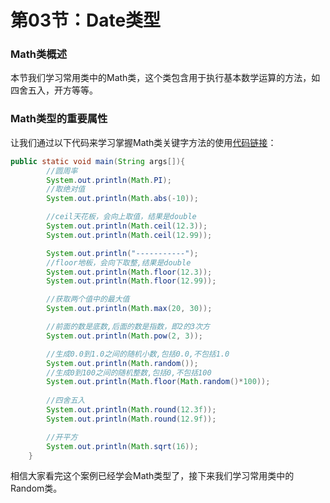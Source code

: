 # 第03节：Date类型


### Math类概述
 本节我们学习常用类中的Math类，这个类包含用于执行基本数学运算的方法，如四舍五入，开方等等。

### Math类型的重要属性
让我们通过以下代码来学习掌握Math类关键字方法的使用[代码链接](https://github.com/xiaozhoulee/java-examples/blob/master/06-%E5%B8%B8%E7%94%A8%E7%B1%BB/%E7%AC%AC04%E8%8A%82%EF%BC%9AMath%E7%B1%BB/Math/MathTest01.java)：  
```java
public static void main(String args[]){
        //圆周率
        System.out.println(Math.PI);
        //取绝对值
        System.out.println(Math.abs(-10));

        //ceil天花板，会向上取值，结果是double
        System.out.println(Math.ceil(12.3));
        System.out.println(Math.ceil(12.99));

        System.out.println("-----------");
        //floor地板，会向下取整,结果是double
        System.out.println(Math.floor(12.3));
        System.out.println(Math.floor(12.99));

        //获取两个值中的最大值
        System.out.println(Math.max(20, 30));

        //前面的数是底数,后面的数是指数，即2的3次方
        System.out.println(Math.pow(2, 3));

        //生成0.0到1.0之间的随机小数,包括0.0,不包括1.0
        System.out.println(Math.random());
        //生成0到100之间的随机整数,包括0,不包括100
        System.out.println(Math.floor(Math.random()*100));
        
        //四舍五入
        System.out.println(Math.round(12.3f));
        System.out.println(Math.round(12.9f));

        //开平方
        System.out.println(Math.sqrt(16));
    }

```
相信大家看完这个案例已经学会Math类型了，接下来我们学习常用类中的Random类。